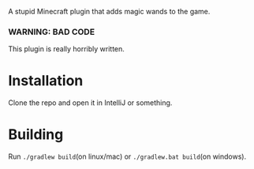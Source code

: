 A stupid Minecraft plugin that adds magic wands to the game.

### WARNING: BAD CODE
This plugin is really horribly written.

# Installation
Clone the repo and open it in IntelliJ or something.

# Building
Run ``./gradlew build``(on linux/mac) or ``./gradlew.bat build``(on windows).